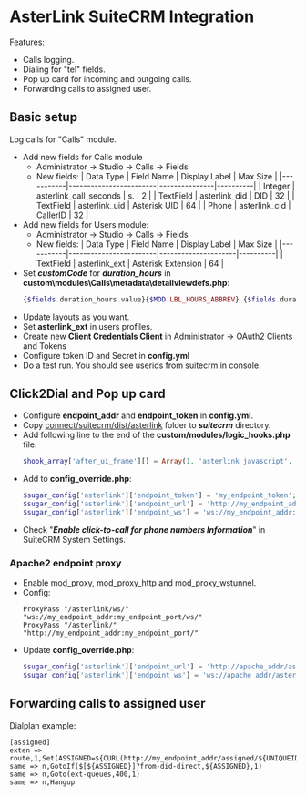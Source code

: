 # AsterLink SuiteCRM Integration
Features:
* Calls logging.
* Dialing for "tel" fields.
* Pop up card for incoming and outgoing calls.
* Forwarding calls to assigned user.

## Basic setup
Log calls for "Calls" module.

* Add new fields for Calls module
  * Administrator -> Studio -> Calls -> Fields
  * New fields:
    | Data Type | Field Name             | Display Label | Max Size |
    |-----------|------------------------|---------------|----------|
    | Integer   | asterlink_call_seconds | s.            | 2        |
    | TextField | asterlink_did          | DID           | 32       |
    | TextField | asterlink_uid          | Asterisk UID  | 64       |
    | Phone     | asterlink_cid          | CallerID      | 32       |
* Add new fields for Users module:
  * Administrator -> Studio -> Calls -> Fields
  * New fields:
    | Data Type | Field Name             | Display Label       | Max Size |
    |-----------|------------------------|---------------------|----------|
    | TextField | asterlink_ext          | Asterisk Extension  | 64       |
* Set ***customCode*** for ***duration_hours*** in **custom\modules\Calls\metadata\detailviewdefs.php**:
  ```php
  {$fields.duration_hours.value}{$MOD.LBL_HOURS_ABBREV} {$fields.duration_minutes.value}{$MOD.LBL_MINSS_ABBREV} {$fields.asterlink_call_seconds_c.value}{$MOD.LBL_ASTERLINK_CALL_SECONDS}&nbsp;
  ```
* Update layouts as you want.
* Set **asterlink_ext** in users profiles.
* Create new **Client Credentials Client** in Administrator -> OAuth2 Clients and Tokens
* Configure token ID and Secret in **config.yml**
* Do a test run. You should see userids from suitecrm in console.

## Click2Dial and Pop up card
* Configure **endpoint_addr** and **endpoint_token** in **config.yml**.
* Copy [connect/suitecrm/dist/asterlink](https://github.com/serfreeman1337/asterlink/tree/master/connect/suitecrm/dist) folder to ***suitecrm*** directory.
* Add following line to the end of the **custom/modules/logic_hooks.php** file:
  ```php
  $hook_array['after_ui_frame'][] = Array(1, 'asterlink javascript', 'asterlink/hooks.php', 'AsterLink', 'init_javascript');
  ```
* Add to **config_override.php**:
  ```php
  $sugar_config['asterlink']['endpoint_token'] = 'my_endpoint_token';
  $sugar_config['asterlink']['endpoint_url'] = 'http://my_endpoint_addr:my_endpoint_port';
  $sugar_config['asterlink']['endpoint_ws'] = 'ws://my_endpoint_addr:my_endpoint_port';
  ```
* Check "***Enable click-to-call for phone numbers Information***" in SuiteCRM System Settings.

### Apache2 endpoint proxy
* Enable mod_proxy, mod_proxy_http and mod_proxy_wstunnel.
* Config:
  ```
  ProxyPass	"/asterlink/ws/"	"ws://my_endpoint_addr:my_endpoint_port/ws/"
  ProxyPass	"/asterlink/"		"http://my_endpoint_addr:my_endpoint_port/"
  ```
* Update **config_override.php**:
  ```php
  $sugar_config['asterlink']['endpoint_url'] = 'http://apache_addr/asterlink';
  $sugar_config['asterlink']['endpoint_ws'] = 'ws://apache_addr/asterlink';
  ```

## Forwarding calls to assigned user
Dialplan example:
```
[assigned]
exten => route,1,Set(ASSIGNED=${CURL(http://my_endpoint_addr/assigned/${UNIQUEID})})
same => n,GotoIf($[${ASSIGNED}]?from-did-direct,${ASSIGNED},1)
same => n,Goto(ext-queues,400,1)
same => n,Hangup
```
